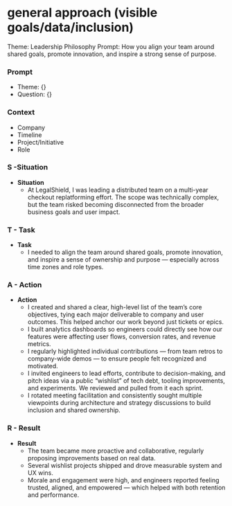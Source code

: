 # general approach (visible goals/data/inclusion)

Theme: Leadership Philosophy
Prompt: How you align your team around shared goals, promote innovation, and inspire a strong sense of purpose.

### Prompt

- Theme: {}
- Question: {}

### Context

- Company
- Timeline
- Project/Initiative
- Role

### S -Situation

- **Situation**
    - At LegalShield, I was leading a distributed team on a multi-year checkout replatforming effort. The scope was technically complex, but the team risked becoming disconnected from the broader business goals and user impact.

### T - Task

- **Task**
    - I needed to align the team around shared goals, promote innovation, and inspire a sense of ownership and purpose — especially across time zones and role types.

### A - Action

- **Action**
    - I created and shared a clear, high-level list of the team’s core objectives, tying each major deliverable to company and user outcomes. This helped anchor our work beyond just tickets or epics.
    - I built analytics dashboards so engineers could directly see how our features were affecting user flows, conversion rates, and revenue metrics.
    - I regularly highlighted individual contributions — from team retros to company-wide demos — to ensure people felt recognized and motivated.
    - I invited engineers to lead efforts, contribute to decision-making, and pitch ideas via a public “wishlist” of tech debt, tooling improvements, and experiments. We reviewed and pulled from it each sprint.
    - I rotated meeting facilitation and consistently sought multiple viewpoints during architecture and strategy discussions to build inclusion and shared ownership.

### R - Result

- **Result**
    - The team became more proactive and collaborative, regularly proposing improvements based on real data.
    - Several wishlist projects shipped and drove measurable system and UX wins.
    - Morale and engagement were high, and engineers reported feeling trusted, aligned, and empowered — which helped with both retention and performance.